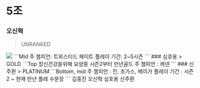 5조
==============
### 오신혁
> UNRANKED
<img src="https://user-images.githubusercontent.com/29362112/45809596-85138280-bd03-11e8-97bd-3a4608839f6f.png">
```Mid
주 챔피언: 트위스티드 페이트
플레이 기간: 2~5시즌
```
### 심호용
> GOLD
```Top
정신건강을위해 요양중
시즌2부터 만년골드
주 챔피언 : 케넨
```
### 신주환
> PLATINUM
```Bottom, mid
주 챔피언 : 진, 초가스, 베이가
플레이 기간 : 시즌2 ~ 현재
만년 플레 수문장
```
김홍진
오신혁
심호용
신주환
